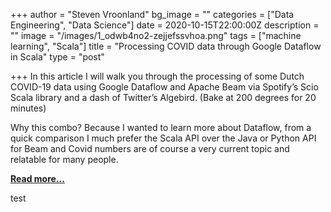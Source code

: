+++
author = "Steven Vroonland"
bg_image = ""
categories = ["Data Engineering", "Data Science"]
date = 2020-10-15T22:00:00Z
description = ""
image = "/images/1_odwb4no2-zejjefssvhoa.png"
tags = ["machine learning", "Scala"]
title = "Processing COVID data through Google Dataflow in Scala"
type = "post"

+++
In this article I will walk you through the processing of some Dutch COVID-19 data using Google Dataflow and Apache Beam via Spotify’s Scio Scala library and a dash of Twitter’s Algebird. (Bake at 200 degrees for 20 minutes)

Why this combo? Because I wanted to learn more about Dataflow, from a quick comparison I much prefer the Scala API over the Java or Python API for Beam and Covid numbers are of course a very current topic and relatable for many people.

[**Read more...**](https://medium.com/@svroonland/processing-covid-data-through-google-dataflow-in-scala-196ccbc3615d)

test